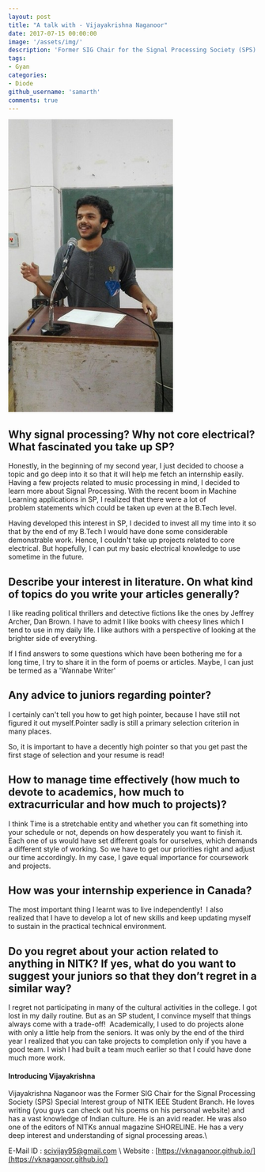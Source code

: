 ```yaml
---
layout: post
title: "A talk with - Vijayakrishna Naganoor"
date: 2017-07-15 00:00:00
image: '/assets/img/'
description: 'Former SIG Chair for the Signal Processing Society (SPS) Special Interest group of NITK IEEE Student Branch'
tags:
- Gyan
categories:
- Diode
github_username: 'samarth'
comments: true
---
```


![VK Photo](/gyan/assets/img/vk-interview/vk.jpg)


## Why signal processing? Why not core electrical? What fascinated you take up SP?

Honestly, in the beginning of my second year, I just decided to choose a topic and go deep into it so that it will help me fetch an internship easily. Having a few projects related to music processing in mind, I decided to learn more about Signal Processing. With the recent boom in Machine Learning applications in SP, I realized that there were a lot of problem statements which could be taken up even at the B.Tech level.

Having developed this interest in SP, I decided to invest all my time into it so that by the end of my B.Tech I would have done some considerable demonstrable work. Hence, I couldn't take up projects related to core electrical. But hopefully, I can put my basic electrical knowledge to use sometime in the future.

## Describe your interest in literature. On what kind of topics do you write your articles generally?
I like reading political thrillers and detective fictions like the ones by Jeffrey Archer, Dan Brown. I have to admit I like books with cheesy lines which I tend to use in my daily life. I like authors with a perspective of looking at the brighter side of everything.

If I find answers to some questions which have been bothering me for a long time, I try to share it in the form of poems or articles. Maybe, I can just be termed as a 'Wannabe Writer'

## Any advice to juniors regarding pointer?

I certainly can't tell you how to get high pointer, because I have still not figured it out myself.Pointer sadly is still a primary selection criterion in many places.

So, it is important to have a decently high pointer so that you get past the first stage of selection and your resume is read!  

	
## How to manage time effectively (how much to devote to academics, how much to extracurricular and how much to projects)?

I think Time is a stretchable entity and whether you can fit something into your schedule or not, depends on how desperately you want to finish it. 
Each one of us would have set different goals for ourselves, which demands a different style of working. So we have to get our priorities right and adjust our time accordingly. In my case, I gave equal importance for coursework and projects.


## How was your internship experience in Canada? 

The most important thing I learnt was to live independently! 
I also realized that I have to develop a lot of new skills and keep updating myself to sustain in the practical technical environment.

## Do you regret about your action related to anything in NITK? If yes, what do you want to suggest your juniors so that they don’t regret in a similar way?

I regret not participating in many of the cultural activities in the college. I got lost in my daily routine. But as an SP student, I convince myself that things always come with a trade-off! 
Academically, I used to do projects alone with only a little help from the seniors. It was only by the end of the third year I realized that you can take projects to completion only if you have a good team. I wish I had built a team much earlier so that I could have done much more work.


#### Introducing Vijayakrishna
Vijayakrishna Naganoor was the Former SIG Chair for the Signal Processing Society (SPS) Special Interest group of NITK IEEE Student Branch. He loves writing (you guys can check out his poems on his personal website) and has a vast knowledge of Indian culture. He is an avid reader. He was also one of the editors of NITKs annual magazine SHORELINE. He has a very deep interest and understanding of signal processing areas.\\

E-Mail ID : [scivijay95@gmail.com](mailto:scivijay95@gmail.com) \\
Website : [https://vknaganoor.github.io/](https://vknaganoor.github.io/)